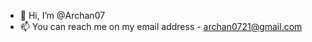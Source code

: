 - 👋 Hi, I’m @Archan07
- 📫 You can reach me on my email address - archan0721@gmail.com

<!---
Archan07/Archan07 is a ✨ special ✨ repository because its `README.md` (this file) appears on your GitHub profile.
You can click the Preview link to take a look at your changes.
--->
